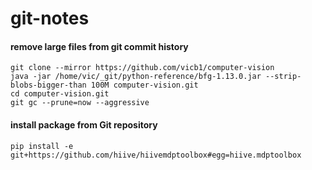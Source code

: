 # git-notes

#### remove large files from git commit history
`git clone --mirror https://github.com/vicb1/computer-vision`<br>
`java -jar /home/vic/_git/python-reference/bfg-1.13.0.jar --strip-blobs-bigger-than 100M computer-vision.git`<br>
`cd computer-vision.git`<br>
`git gc --prune=now --aggressive`

#### install package from Git repository
`pip install -e git+https://github.com/hiive/hiivemdptoolbox#egg=hiive.mdptoolbox`
